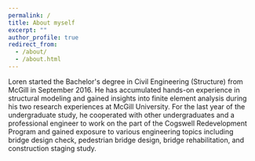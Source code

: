 ```yaml
---
permalink: /
title: About myself
excerpt: ""
author_profile: true
redirect_from: 
  - /about/
  - /about.html
---
```


Loren started the Bachelor's degree in Civil Engineering (Structure) from McGill in September 2016. He has accumulated hands-on experience in structural modeling and gained insights into finite element analysis during his two research experiences at McGill University. For the last year of the undergraduate study, he cooperated with other undergraduates and a professional engineer to work on the part of the Cogswell Redevelopment Program and gained exposure to various engineering topics including bridge design check, pedestrian bridge design, bridge rehabilitation, and construction staging study. 
